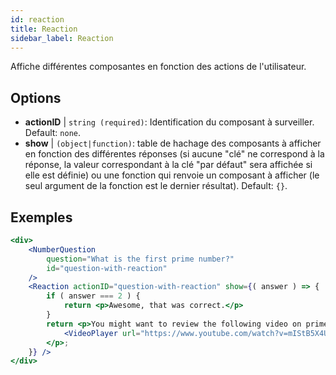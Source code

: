 ```yaml
---
id: reaction 
title: Reaction
sidebar_label: Reaction
---
```


Affiche différentes composantes en fonction des actions de l'utilisateur.

## Options

* __actionID__ | `string (required)`: Identification du composant à surveiller. Default: `none`.
* __show__ | `(object|function)`: table de hachage des composants à afficher en fonction des différentes réponses (si aucune "clé" ne correspond à la réponse, la valeur correspondant à la clé "par défaut" sera affichée si elle est définie) ou une fonction qui renvoie un composant à afficher (le seul argument de la fonction est le dernier résultat). Default: `{}`.


## Exemples

```jsx live
<div>
	<NumberQuestion
		question="What is the first prime number?"
		id="question-with-reaction"
	/>
	<Reaction actionID="question-with-reaction" show={( answer ) => {
		if ( answer === 2 ) {
			return <p>Awesome, that was correct.</p>
		}
		return <p>You might want to review the following video on prime numbers:
			<VideoPlayer url="https://www.youtube.com/watch?v=mIStB5X4U8M" />
		</p>;
	}} />
</div>
``` 

